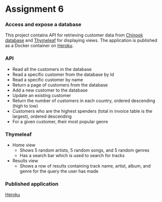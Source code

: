 # Assignment 6
### Access and expose a database
This project contains API for retrieving customer data from [Chinook database](https://www.sqlitetutorial.net/sqlite-sample-database/) and [Thymeleaf](https://www.thymeleaf.org/) for displaying views. The application is published as a Docker container on [Heroku](https://dashboard.heroku.com/).

### API
- Read all the customers in the database
- Read a specific customer from the database by Id
- Read a specific customer by name
- Return a page of customers from the database
- Add a new customer to the database
- Update an existing customer
- Return the number of customers in each country, ordered descending (high to low)
- Customers who are the highest spenders (total in invoice table is the largest), ordered descending
- For a given customer, their most popular genre
    
### Thymeleaf
- Home view
  - Shows 5 random artists, 5 random songs, and 5 random genres
  - Has a search bar which is used to search for tracks
- Results view
  - Shows a row of results containing track name, artist, album, and genre for the query the user has made

### Published application
[Heroku](https://java-data-access-as2.herokuapp.com/)
